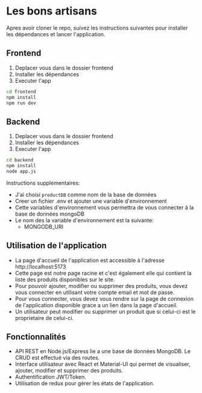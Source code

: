 # Les bons artisans

Apres avoir cloner le repo, suivez les instructions suivantes pour installer les dépendances et lancer l'application.

## Frontend

1. Deplacer vous dans le dossier frontend
2. Installer les dépendances
3. Executer l'app

```bash
cd frontend
npm install
npm run dev
```

## Backend

1. Deplacer vous dans le dossier frontend
2. Installer les dépendances
3. Executer l'app

```bash
cd backend
npm install
node app.js
```

Instructions supplementaires:

- J'ai choisi `productDB` comme nom de la base de données
- Creer un fichier .env et ajouter une variable d'environnement
- Cette variables d'environnement vous permettra de vous connecter à la base de données mongoDB
- Le nom des la variable d'environnement est la suivante:
  - MONGODB_URI

## Utilisation de l'application

- La page d'accueil de l'application est accessible à l'adresse http://localhost:5173
- Cette page est notre page racine et c'est également elle qui contient la liste des produits disponibles sur le site.
- Pour pouvoir ajouter, modifier ou supprimer des produits, vous devez vous connecter en utilisant votre compte email et mot de passe.
- Pour vous connecter, vous devez vous rendre sur la page de connexion de l'application disponible grace a un lien dans la page d'accueil.
- Un utilisateur peut modifier ou supprimer un produit que si celui-ci est le proprietaire de celui-ci.

## Fonctionnalités

- API REST en Node.js/Express lie a une base de données MongoDB. Le CRUD est effectué via des routes.
- Interface utilisateur avec React et Material-UI qui permet de visualiser, ajouter, modifier et supprimer des produits.
- Authentification JWT/Token.
- Utilisation de redux pour gérer les états de l'application.
